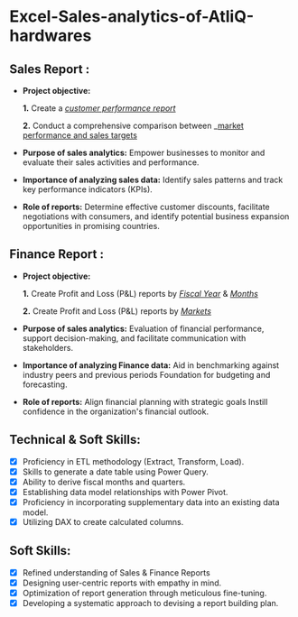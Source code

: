 # Excel-Sales-analytics-of-AtliQ-hardwares
## Sales Report :


- **Project objective:** 

    **1.** Create a _[customer performance report](https://github.com/RohitBJadhav/Excel-Sales-analytics-of-AtliQ-hardwares/blob/main/Customer%20Performance%20Report.pdf)_ 

    **2.** Conduct a comprehensive comparison between _[market performance and sales targets](https://github.com/RohitBJadhav/Excel-Sales-analytics-of-AtliQ-hardwares/blob/main/Market%20Performance%20vs%20Target%20Report.pdf)

- **Purpose of sales analytics:** Empower businesses to monitor and evaluate their sales activities and performance.

- **Importance of analyzing sales data:** Identify sales patterns and track key performance indicators (KPIs).

- **Role of reports:** Determine effective customer discounts, facilitate negotiations with consumers, and identify potential business expansion opportunities in promising countries.


## Finance Report :

- **Project objective:** 

    **1.** Create Profit and Loss (P&L) reports by _[Fiscal Year](https://github.com/RohitBJadhav/Excel-Sales-analytics-of-AtliQ-hardwares/blob/main/P%26L%20Statement%20by%20Fiscal%20Year.pdf)_ & _[Months](https://github.com/RohitBJadhav/Excel-Sales-analytics-of-AtliQ-hardwares/blob/main/P%26L%20Statement%20by%20Months.pdf)_ 

   **2.** Create Profit and Loss (P&L) reports by _[Markets]([https://github.com/KirandeepMarala/Excel-Sales_Analysis/blob/main/P%26L%20Statement%20by%20Markets.pdf](https://github.com/RohitBJadhav/Excel-Sales-analytics-of-AtliQ-hardwares/blob/main/P%26L%20Statement%20by%20Markets.pdf))_

- **Purpose of sales analytics:** Evaluation of financial performance, support decision-making, and facilitate communication with stakeholders.

- **Importance of analyzing Finance data:** Aid in benchmarking against industry peers and previous periods Foundation for budgeting and forecasting.

- **Role of reports:** Align financial planning with strategic goals Instill confidence in the organization's financial outlook.


## Technical & Soft Skills:
- [x]	Proficiency in ETL methodology (Extract, Transform, Load).
- [x]	Skills to generate a date table using Power Query.
- [x]	Ability to derive fiscal months and quarters.
- [x]	Establishing data model relationships with Power Pivot.
- [x]	Proficiency in incorporating supplementary data into an existing data model.
- [x]	Utilizing DAX to create calculated columns.

## Soft Skills:
- [x]	Refined understanding of Sales & Finance Reports
- [x]	Designing user-centric reports with empathy in mind.
- [x]	Optimization of report generation through meticulous fine-tuning.
- [x]	Developing a systematic approach to devising a report building plan.
